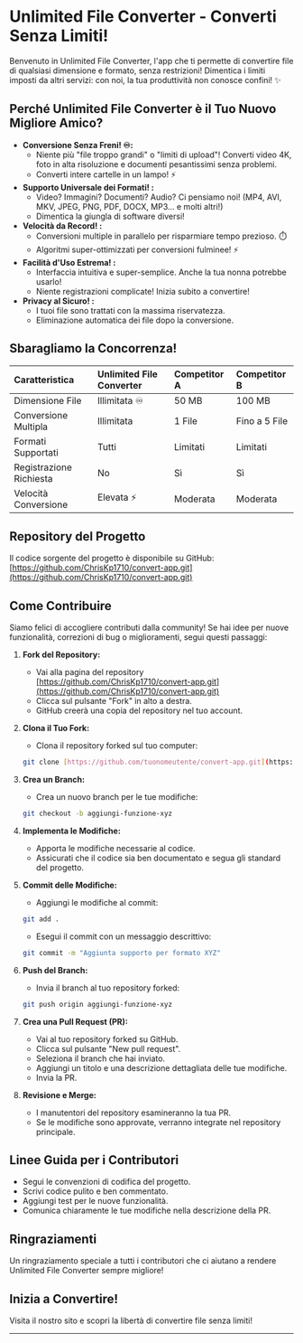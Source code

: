 # Unlimited File Converter - Converti Senza Limiti!

Benvenuto in Unlimited File Converter, l'app che ti permette di convertire file di qualsiasi dimensione e formato, senza restrizioni! Dimentica i limiti imposti da altri servizi: con noi, la tua produttività non conosce confini! ✨

## Perché Unlimited File Converter è il Tuo Nuovo Migliore Amico?

* **Conversione Senza Freni! ♾️:**
  * Niente più "file troppo grandi" o "limiti di upload"! Converti video 4K, foto in alta risoluzione e documenti pesantissimi senza problemi.
  * Converti intere cartelle in un lampo! ⚡
* **Supporto Universale dei Formati! :**
  * Video? Immagini? Documenti? Audio? Ci pensiamo noi! (MP4, AVI, MKV, JPEG, PNG, PDF, DOCX, MP3... e molti altri!)
  * Dimentica la giungla di software diversi!
* **Velocità da Record! ️:**
  * Conversioni multiple in parallelo per risparmiare tempo prezioso. ⏱️
  * Algoritmi super-ottimizzati per conversioni fulminee! ⚡
* **Facilità d'Uso Estrema! :**
  * Interfaccia intuitiva e super-semplice. Anche la tua nonna potrebbe usarlo!
  * Niente registrazioni complicate! Inizia subito a convertire!
* **Privacy al Sicuro! :**
  * I tuoi file sono trattati con la massima riservatezza.
  * Eliminazione automatica dei file dopo la conversione. ️

## Sbaragliamo la Concorrenza!


| Caratteristica          | Unlimited File Converter | Competitor A | Competitor B  |
| :---------------------- | :----------------------- | :----------- | :------------ |
| Dimensione File         | Illimitata ♾️          | 50 MB        | 100 MB        |
| Conversione Multipla    | Illimitata               | 1 File       | Fino a 5 File |
| Formati Supportati      | Tutti                    | Limitati     | Limitati      |
| Registrazione Richiesta | No                       | Sì          | Sì           |
| Velocità Conversione   | Elevata ⚡               | Moderata     | Moderata      |

## Repository del Progetto

Il codice sorgente del progetto è disponibile su GitHub: [https://github.com/ChrisKp1710/convert-app.git](https://github.com/ChrisKp1710/convert-app.git)

## Come Contribuire

Siamo felici di accogliere contributi dalla community! Se hai idee per nuove funzionalità, correzioni di bug o miglioramenti, segui questi passaggi:

1. **Fork del Repository:**

   * Vai alla pagina del repository [https://github.com/ChrisKp1710/convert-app.git](https://github.com/ChrisKp1710/convert-app.git)
   * Clicca sul pulsante "Fork" in alto a destra.
   * GitHub creerà una copia del repository nel tuo account.
2. **Clona il Tuo Fork:**

   * Clona il repository forked sul tuo computer:

   ```bash
   git clone [https://github.com/tuonomeutente/convert-app.git](https://www.google.com/search?q=https://github.com/tuonomeutente/convert-app.git)
   ```
3. **Crea un Branch:**

   * Crea un nuovo branch per le tue modifiche:

   ```bash
   git checkout -b aggiungi-funzione-xyz
   ```
4. **Implementa le Modifiche:**

   * Apporta le modifiche necessarie al codice.
   * Assicurati che il codice sia ben documentato e segua gli standard del progetto.
5. **Commit delle Modifiche:**

   * Aggiungi le modifiche al commit:

   ```bash
   git add .
   ```

   * Esegui il commit con un messaggio descrittivo:

   ```bash
   git commit -m "Aggiunta supporto per formato XYZ"
   ```
6. **Push del Branch:**

   * Invia il branch al tuo repository forked:

   ```bash
   git push origin aggiungi-funzione-xyz
   ```
7. **Crea una Pull Request (PR):**

   * Vai al tuo repository forked su GitHub.
   * Clicca sul pulsante "New pull request".
   * Seleziona il branch che hai inviato.
   * Aggiungi un titolo e una descrizione dettagliata delle tue modifiche.
   * Invia la PR.
8. **Revisione e Merge:**

   * I manutentori del repository esamineranno la tua PR.
   * Se le modifiche sono approvate, verranno integrate nel repository principale.

## Linee Guida per i Contributori

* Segui le convenzioni di codifica del progetto.
* Scrivi codice pulito e ben commentato.
* Aggiungi test per le nuove funzionalità.
* Comunica chiaramente le tue modifiche nella descrizione della PR.

## Ringraziamenti

Un ringraziamento speciale a tutti i contributori che ci aiutano a rendere Unlimited File Converter sempre migliore!

## Inizia a Convertire!

Visita il nostro sito e scopri la libertà di convertire file senza limiti!

---
